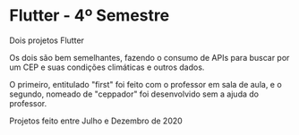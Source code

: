 # Flutter - 4º Semestre

Dois projetos Flutter

Os dois são bem semelhantes, fazendo o consumo de APIs para buscar por um CEP e suas condições climáticas e outros dados.

O primeiro, entitulado "first" foi feito com o professor em sala de aula, e o segundo, nomeado de "ceppador" foi desenvolvido sem a ajuda do professor.

Projetos feito entre Julho e Dezembro de 2020
